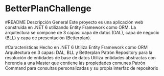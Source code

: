 # BetterPlanChallenge
#README
Descripción General
Este proyecto es una aplicación web construida en .NET 6 utilizando Entity Framework como ORM. La arquitectura se compone de 3 capas: capa de datos (DAL), capa de negocio (BLL) y capa de presentación (Betterplan).

#Características
Hecho en .NET 6
Utiliza Entity Framework como ORM
Arquitectura en 3 capas: DAL, BLL y Betterplan
Patrón Repository para la resolución de entidades de base de datos
Utiliza entidades abstractas con herencia a una Master que contiene las propiedades comunes
Patrón Command para consultas personalizadas y su propia interfaz de repositorio
